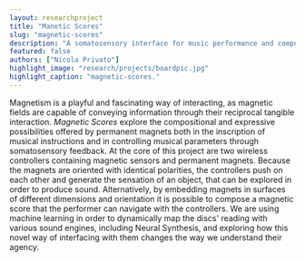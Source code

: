 ```yaml
---
layout: researchproject
title: "Manetic Scores"
slug: "magnetic-scores"
description: "A somatosensory interface for music performance and composition"
featured: false
authors: ["Nicola Privato"]
highlight_image: "research/projects/boardpic.jpg"
highlight_caption: "magnetic-scores."
---
```


Magnetism is a playful and fascinating way of interacting, as magnetic fields are capable of conveying information through their reciprocal tangible interaction.
_Magnetic Scores_ explore the compositional and expressive possibilities offered by permanent magnets both in the inscription of musical instructions and in controlling musical parameters through somatosensory feedback.
At the core of this project are two wireless controllers containing magnetic sensors and permanent magnets. Because the magnets are oriented with identical polarities, the controllers push on each other and generate the sensation of an object, that can be explored in order to produce sound. Alternatively, by embedding magnets in surfaces of different dimensions and orientation it is possible to compose a magnetic score that the performer can navigate with the controllers.
We are using machine learning in order to dynamically map the discs' reading with various sound engines, including Neural Synthesis, and exploring how this novel way of interfacing with them changes the way we understand their agency.